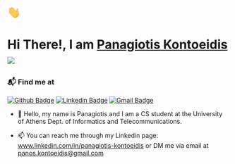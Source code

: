 <img width="30px" margin="0px" src="https://raw.githubusercontent.com/ABSphreak/ABSphreak/master/gifs/Hi.gif">
<h1>Hi There!, I am <a href="https://github.com/panagiotiskon">Panagiotis Kontoeidis</a> <img height="30px" src="https://emojis.slackmojis.com/emojis/images/1531849430/4246/blob-sunglasses.gif?1531849430"></h1>
</h1>


### 📬 Find me at
[![Github Badge](http://img.shields.io/badge/-Github-black?style=flat-square&logo=github&link=https://github.com/panagiotiskon/)](https://github.com/panagiotiskon) 
[![Linkedin Badge](https://img.shields.io/badge/-LinkedIn-blue?style=flat-square&logo=Linkedin&logoColor=white&link=https://www.linkedin.com/in/panagiotis-kontoeidis/)](https://www.linkedin.com/in/panagiotis-kontoeidis)
[![Gmail Badge](https://img.shields.io/badge/-Gmail-d14836?style=flat-square&logo=Gmail&logoColor=white&link=mailto:panos.kontoeidis@gmail.com)](mailto:panos.kontoeidis@gmail.com)

- 👀 Hello, my name is Panagiotis and I  am a CS student at the University of Athens Dept. of Informatics and Telecommunications.

- 📫 You can reach me through my Linkedin page: www.linkedin.com/in/panagiotis-kontoeidis or DM me via email at panos.kontoeidis@gmail.com

<!---
panagiotiskon/panagiotiskon is a ✨ special ✨ repository because its `README.md` (this file) appears on your GitHub profile.
You can click the Preview link to take a look at your changes.
--->
